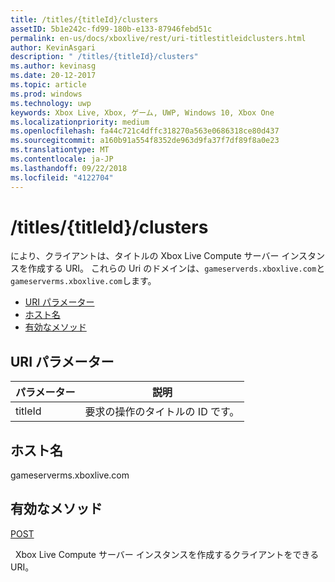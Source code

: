 ```yaml
---
title: /titles/{titleId}/clusters
assetID: 5b1e242c-fd99-180b-e133-87946febd51c
permalink: en-us/docs/xboxlive/rest/uri-titlestitleidclusters.html
author: KevinAsgari
description: " /titles/{titleId}/clusters"
ms.author: kevinasg
ms.date: 20-12-2017
ms.topic: article
ms.prod: windows
ms.technology: uwp
keywords: Xbox Live, Xbox, ゲーム, UWP, Windows 10, Xbox One
ms.localizationpriority: medium
ms.openlocfilehash: fa44c721c4dffc318270a563e0686318ce80d437
ms.sourcegitcommit: a160b91a554f8352de963d9fa37f7df89f8a0e23
ms.translationtype: MT
ms.contentlocale: ja-JP
ms.lasthandoff: 09/22/2018
ms.locfileid: "4122704"
---
```

# <a name="titlestitleidclusters"></a>/titles/{titleId}/clusters
により、クライアントは、タイトルの Xbox Live Compute サーバー インスタンスを作成する URI。 これらの Uri のドメインは、`gameserverds.xboxlive.com`と`gameserverms.xboxlive.com`します。
 
  * [URI パラメーター](#ID4EU)
  * [ホスト名](#ID4EIB)
  * [有効なメソッド](#ID4EPB)
 
<a id="ID4EU"></a>

 
## <a name="uri-parameters"></a>URI パラメーター
 
| パラメーター| 説明| 
| --- | --- | 
| titleId| 要求の操作のタイトルの ID です。| 
  
<a id="ID4EIB"></a>

 
## <a name="host-name"></a>ホスト名
 
gameserverms.xboxlive.com
  
<a id="ID4EPB"></a>

 
## <a name="valid-methods"></a>有効なメソッド
  
[POST](uri-titlestitleidclusters-post.md)
 
&nbsp;&nbsp;Xbox Live Compute サーバー インスタンスを作成するクライアントをできる URI。
   
